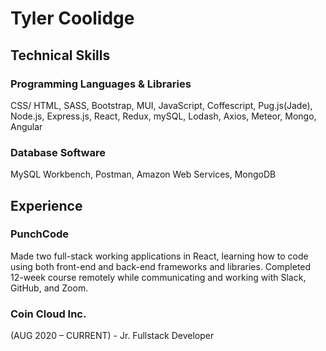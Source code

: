 # Tyler Coolidge

## Technical Skills

### Programming Languages & Libraries
CSS/ HTML, SASS, Bootstrap, MUI, JavaScript, Coffescript, Pug.js(Jade), Node.js, Express.js, React, Redux, mySQL, Lodash, Axios, Meteor, Mongo, Angular

### Database Software
MySQL Workbench, Postman, Amazon Web Services, MongoDB

## Experience

### PunchCode
Made two full-stack working applications in React, learning how to code using both front-end and back-end frameworks and libraries. Completed 12-week course remotely while communicating and working with Slack, GitHub, and Zoom.

### Coin Cloud Inc.
(AUG 2020 – CURRENT) - Jr. Fullstack Developer
